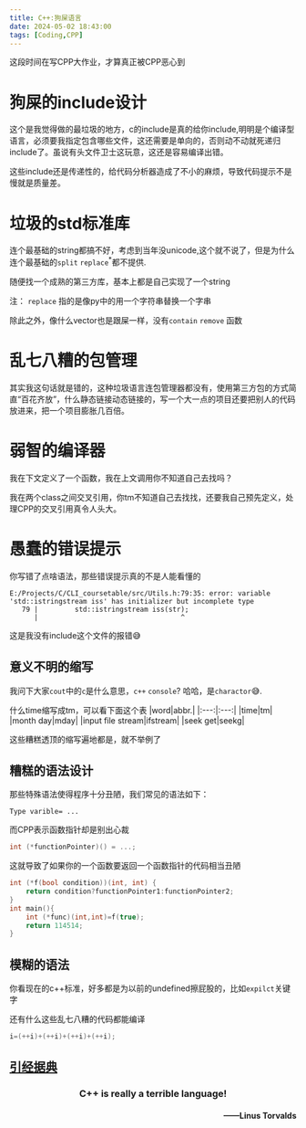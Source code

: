 ```yaml
---
title: C++:狗屎语言
date: 2024-05-02 18:43:00
tags: [Coding,CPP]
---
```


这段时间在写CPP大作业，才算真正被CPP恶心到
<!--more-->

# 狗屎的include设计
这个是我觉得做的最垃圾的地方，c的include是真的给你include,明明是个编译型语言，必须要我指定包含哪些文件，这还需要是单向的，否则动不动就死递归include了。虽说有头文件卫士这玩意，这还是容易编译出错。

这些include还是传递性的，给代码分析器造成了不小的麻烦，导致代码提示不是慢就是质量差。



# 垃圾的std标准库
连个最基础的string都搞不好，考虑到当年没unicode,这个就不说了，但是为什么连个最基础的`split` `replace`$^*$都不提供.

随便找一个成熟的第三方库，基本上都是自己实现了一个string

注：
`replace` 指的是像py中的用一个字符串替换一个字串

除此之外，像什么vector也是跟屎一样，没有`contain` `remove` 函数

# 乱七八糟的包管理
其实我这句话就是错的，这种垃圾语言连包管理器都没有，使用第三方包的方式简直“百花齐放”，什么静态链接动态链接的，写一个大一点的项目还要把别人的代码放进来，把一个项目膨胀几百倍。

# 弱智的编译器
我在下文定义了一个函数，我在上文调用你不知道自己去找吗？

我在两个class之间交叉引用，你tm不知道自己去找找，还要我自己预先定义，处理CPP的交叉引用真令人头大。

# 愚蠢的错误提示
你写错了点啥语法，那些错误提示真的不是人能看懂的

```output
E:/Projects/C/CLI_coursetable/src/Utils.h:79:35: error: variable 'std::istringstream iss' has initializer but incomplete type
   79 |         std::istringstream iss(str);
      |                                   ^
```
这是我没有include这个文件的报错😅

## 意义不明的缩写
我问下大家`cout`中的`c`是什么意思，`c++` `console`? 哈哈，是`charactor`😅.

什么time缩写成tm，可以看下面这个表
|word|abbr.|
|:---:|:---:|
|time|tm|
|month day|mday|
|input file stream|ifstream|
|seek get|seekg|

这些糟糕透顶的缩写遍地都是，就不举例了

## 糟糕的语法设计
那些特殊语法使得程序十分丑陋，我们常见的语法如下：

```
Type varible= ...
```
而CPP表示函数指针却是别出心裁
```cpp
int (*functionPointer)() = ...;
```

这就导致了如果你的一个函数要返回一个函数指针的代码相当丑陋
```cpp
int (*f(bool condition))(int, int) {
    return condition?functionPointer1:functionPointer2;
}
int main(){
    int (*func)(int,int)=f(true);
    return 114514;
}
```


## 模糊的语法
你看现在的c++标准，好多都是为以前的undefined擦屁股的，比如`expilct`关键字

还有什么这些乱七八糟的代码都能编译
```cpp
i=(++i)+(++i)+(++i)+(++i);
```

## [引经据典](https://medium.com/nerd-for-tech/linus-torvalds-c-is-really-a-terrible-language-2248b839bee3)

<h3 align="center">C++ is really a terrible language!</h3>

<h4 align="end">——Linus Torvalds</h4>
